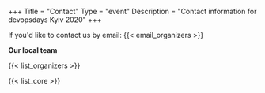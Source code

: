 +++
Title = "Contact"
Type = "event"
Description = "Contact information for devopsdays Kyiv 2020"
+++

If you'd like to contact us by email: {{< email_organizers >}}

**Our local team**

{{< list_organizers >}}

{{< list_core >}}
